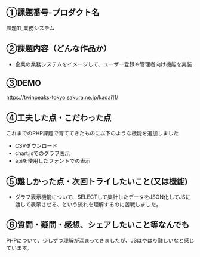 ## ①課題番号-プロダクト名

課題11_業務システム

## ②課題内容（どんな作品か）

- 企業の業務システムをイメージして、ユーザー登録や管理者向け機能を実装

## ③DEMO

https://twinpeaks-tokyo.sakura.ne.jp/kadai11/

## ④工夫した点・こだわった点

これまでのPHP課題で育ててきたものに以下のような機能を追加しました
- CSVダウンロード
- chart.jsでのグラフ表示
- apiを使用したフォントでの表示

## ⑤難しかった点・次回トライしたいこと(又は機能)

- グラフ表示機能について、SELECTして集計したデータをJSON化してJSに渡して表示させる、という流れを理解するのに苦戦しました。

## ⑥質問・疑問・感想、シェアしたいこと等なんでも

PHPについて、少しずつ理解が深まってきましたが、JSはやはり難しいなと感じています。

